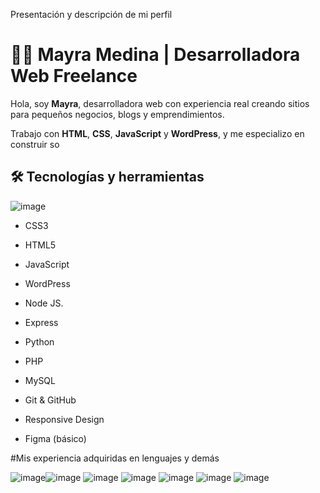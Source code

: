 Presentación y descripción de mi perfil


 
# 👩‍💻 Mayra Medina | Desarrolladora Web Freelance

Hola, soy **Mayra**, desarrolladora web con experiencia real creando sitios para pequeños negocios, blogs y emprendimientos.

Trabajo con **HTML**, **CSS**, **JavaScript** y **WordPress**, y me especializo en construir so






## 🛠️ Tecnologías y herramientas

 ![image](https://github.com/Maynh/Maynh/assets/111921764/3e168f8e-a23b-4f6e-ab86-29d73ce144f7)

- CSS3

- HTML5
- JavaScript
- WordPress
- Node JS.
- Express
- Python
- PHP
- MySQL
- Git & GitHub
- Responsive Design
- Figma (básico)
  
#Mis experiencia adquiridas en lenguajes y demás



![image](https://github.com/Maynh/Maynh/assets/111921764/b818ba7e-51e8-4f85-85a9-5ab9cb491e8d)![image](https://github.com/Maynh/Maynh/assets/111921764/6b6d0248-3f35-42c3-b436-e76883268523)
![image](https://github.com/Maynh/Maynh/assets/111921764/860edb0d-8f78-412a-9bb8-1a9146adbccb)
![image](https://github.com/Maynh/Maynh/assets/111921764/27aa7f67-9492-4cfc-a2f3-09d1388a18c8)
![image](https://github.com/Maynh/Maynh/assets/111921764/9b9b4209-dd55-4103-a888-5ef593647d7b)
![image](https://github.com/Maynh/Maynh/assets/111921764/d3e1f690-bd2b-4351-9565-3f23598eaeeb)
![image](https://github.com/Maynh/Maynh/assets/111921764/3cf99cbe-1c73-43c0-91b8-74380775fd1d)
